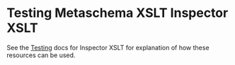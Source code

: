 # Testing Metaschema XSLT Inspector XSLT

See the [Testing](../Testing.md) docs for Inspector XSLT for explanation of how these resources can be used.

